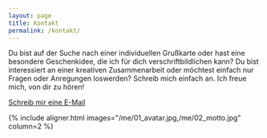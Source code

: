 ```yaml
---
layout: page
title: Kontakt
permalink: /kontakt/
---
```


Du bist auf der Suche nach einer individuellen Grußkarte oder hast eine
besondere Geschenkidee, die ich für dich verschriftbildlichen kann? Du bist
interessiert an einer kreativen Zusammenarbeit oder möchtest einfach nur Fragen
oder Anregungen loswerden? Schreib mich einfach an. Ich freue mich, von dir zu
hören!

<a class="button" href="mailto:{{ site.data.social.email_address }}">
  <i class="fa fa-envelope-o fa-fw"></i> Schreib mir eine E-Mail
</a>

{% include aligner.html images="/me/01_avatar.jpg,/me/02_motto.jpg" column=2 %}

